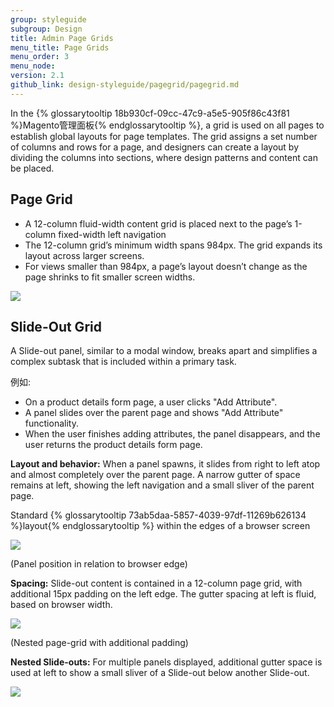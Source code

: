 ```yaml
---
group: styleguide
subgroup: Design
title: Admin Page Grids
menu_title: Page Grids
menu_order: 3
menu_node:
version: 2.1
github_link: design-styleguide/pagegrid/pagegrid.md
---
```

In the {% glossarytooltip 18b930cf-09cc-47c9-a5e5-905f86c43f81 %}Magento管理面板{% endglossarytooltip %}, a grid is used on all pages to establish global layouts for page templates. The grid assigns a set number of columns and rows for a page, and designers can create a layout by dividing the columns into sections, where design patterns and content can be placed.

<h2 id="page">Page Grid</h2>

<ul>
	<li>A 12-column fluid-width content grid is placed next to the page’s 1-column fixed-width left navigation</li>
	<li>The 12-column grid’s minimum width spans 984px. The grid expands its layout across larger screens.</li>
	<li>For views smaller than 984px, a page’s layout doesn’t change as the page shrinks to fit smaller screen widths.</li>
</ul>

<img src="img/PageGrid.png">

<h2 id="slide-out">Slide-Out Grid</h2>

A Slide-out panel, similar to a modal window, breaks apart and simplifies a complex subtask that is included within a primary task.

例如:
<ul>
	<li>On a product details form page, a user clicks "Add Attribute".</li>
	<li>A panel slides over the parent page and shows "Add Attribute" functionality.</li>
	<li>When the user finishes adding attributes, the panel disappears, and the user returns the 		product details form page.</li>
</ul>

<b>Layout and behavior:</b> When a panel spawns, it slides from right to left atop and almost completely over the parent page. A narrow gutter of space remains at left, showing the left navigation and a small sliver of the parent page.

Standard {% glossarytooltip 73ab5daa-5857-4039-97df-11269b626134 %}layout{% endglossarytooltip %} within the edges of a browser screen

<img src="img/slideout-panel7.png">

(Panel position in relation to browser edge)

<b>Spacing:</b> Slide-out content is contained in a 12-column page grid, with additional 15px padding on the left edge. The gutter spacing at left is fluid, based on browser width.

<img src="img/slideout-panel8.png">

(Nested page-grid with additional padding)

<b>Nested Slide-outs:</b> For multiple panels displayed, additional gutter space is used at left to show a small sliver of a Slide-out below another Slide-out.

<img src="img/slideout-panel9.png">
